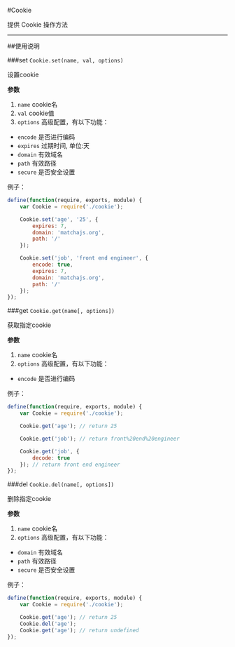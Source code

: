 #Cookie

提供 Cookie 操作方法

---


##使用说明

###set `Cookie.set(name, val, options)`

设置cookie

**参数**

1. `name` cookie名
2. `val` cookie值
3. `options` 高级配置，有以下功能：
+ `encode` 是否进行编码
+ `expires` 过期时间, 单位:天
+ `domain` 有效域名
+ `path` 有效路径
+ `secure` 是否安全设置


例子：

```js
define(function(require, exports, module) {
    var Cookie = require('./cookie');

    Cookie.set('age', '25', {
        expires: 7,
        domain: 'matchajs.org',
        path: '/'
    });

    Cookie.set('job', 'front end engineer', {
        encode: true,
        expires: 7,
        domain: 'matchajs.org',
        path: '/'
    });
});
```

###get `Cookie.get(name[, options])`

获取指定cookie

**参数**

1. `name` cookie名
2. `options` 高级配置，有以下功能：
+ `encode` 是否进行编码


例子：

```js
define(function(require, exports, module) {
    var Cookie = require('./cookie');

    Cookie.get('age'); // return 25

    Cookie.get('job'); // return front%20end%20engineer

    Cookie.get('job', {
        decode: true
    }); // return front end engineer
});
```

###del `Cookie.del(name[, options])`

删除指定cookie

**参数**

1. `name` cookie名
2. `options` 高级配置，有以下功能：

+ `domain` 有效域名
+ `path` 有效路径
+ `secure` 是否安全设置


例子：

```js
define(function(require, exports, module) {
    var Cookie = require('./cookie');

    Cookie.get('age'); // return 25
    Cookie.del('age');
    Cookie.get('age'); // return undefined
});
```